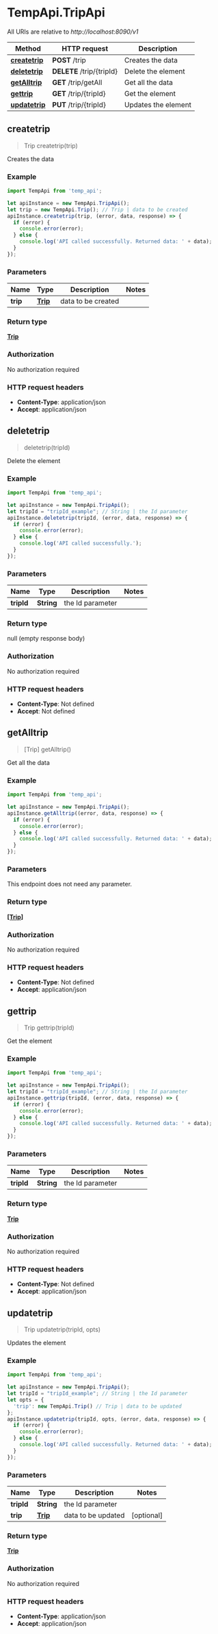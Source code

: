 # TempApi.TripApi

All URIs are relative to *http://localhost:8090/v1*

Method | HTTP request | Description
------------- | ------------- | -------------
[**createtrip**](TripApi.md#createtrip) | **POST** /trip | Creates the data
[**deletetrip**](TripApi.md#deletetrip) | **DELETE** /trip/{tripId} | Delete the element
[**getAlltrip**](TripApi.md#getAlltrip) | **GET** /trip/getAll | Get all the data
[**gettrip**](TripApi.md#gettrip) | **GET** /trip/{tripId} | Get the element
[**updatetrip**](TripApi.md#updatetrip) | **PUT** /trip/{tripId} | Updates the element



## createtrip

> Trip createtrip(trip)

Creates the data

### Example

```javascript
import TempApi from 'temp_api';

let apiInstance = new TempApi.TripApi();
let trip = new TempApi.Trip(); // Trip | data to be created
apiInstance.createtrip(trip, (error, data, response) => {
  if (error) {
    console.error(error);
  } else {
    console.log('API called successfully. Returned data: ' + data);
  }
});
```

### Parameters


Name | Type | Description  | Notes
------------- | ------------- | ------------- | -------------
 **trip** | [**Trip**](Trip.md)| data to be created | 

### Return type

[**Trip**](Trip.md)

### Authorization

No authorization required

### HTTP request headers

- **Content-Type**: application/json
- **Accept**: application/json


## deletetrip

> deletetrip(tripId)

Delete the element

### Example

```javascript
import TempApi from 'temp_api';

let apiInstance = new TempApi.TripApi();
let tripId = "tripId_example"; // String | the Id parameter
apiInstance.deletetrip(tripId, (error, data, response) => {
  if (error) {
    console.error(error);
  } else {
    console.log('API called successfully.');
  }
});
```

### Parameters


Name | Type | Description  | Notes
------------- | ------------- | ------------- | -------------
 **tripId** | **String**| the Id parameter | 

### Return type

null (empty response body)

### Authorization

No authorization required

### HTTP request headers

- **Content-Type**: Not defined
- **Accept**: Not defined


## getAlltrip

> [Trip] getAlltrip()

Get all the data

### Example

```javascript
import TempApi from 'temp_api';

let apiInstance = new TempApi.TripApi();
apiInstance.getAlltrip((error, data, response) => {
  if (error) {
    console.error(error);
  } else {
    console.log('API called successfully. Returned data: ' + data);
  }
});
```

### Parameters

This endpoint does not need any parameter.

### Return type

[**[Trip]**](Trip.md)

### Authorization

No authorization required

### HTTP request headers

- **Content-Type**: Not defined
- **Accept**: application/json


## gettrip

> Trip gettrip(tripId)

Get the element

### Example

```javascript
import TempApi from 'temp_api';

let apiInstance = new TempApi.TripApi();
let tripId = "tripId_example"; // String | the Id parameter
apiInstance.gettrip(tripId, (error, data, response) => {
  if (error) {
    console.error(error);
  } else {
    console.log('API called successfully. Returned data: ' + data);
  }
});
```

### Parameters


Name | Type | Description  | Notes
------------- | ------------- | ------------- | -------------
 **tripId** | **String**| the Id parameter | 

### Return type

[**Trip**](Trip.md)

### Authorization

No authorization required

### HTTP request headers

- **Content-Type**: Not defined
- **Accept**: application/json


## updatetrip

> Trip updatetrip(tripId, opts)

Updates the element

### Example

```javascript
import TempApi from 'temp_api';

let apiInstance = new TempApi.TripApi();
let tripId = "tripId_example"; // String | the Id parameter
let opts = {
  'trip': new TempApi.Trip() // Trip | data to be updated
};
apiInstance.updatetrip(tripId, opts, (error, data, response) => {
  if (error) {
    console.error(error);
  } else {
    console.log('API called successfully. Returned data: ' + data);
  }
});
```

### Parameters


Name | Type | Description  | Notes
------------- | ------------- | ------------- | -------------
 **tripId** | **String**| the Id parameter | 
 **trip** | [**Trip**](Trip.md)| data to be updated | [optional] 

### Return type

[**Trip**](Trip.md)

### Authorization

No authorization required

### HTTP request headers

- **Content-Type**: application/json
- **Accept**: application/json

